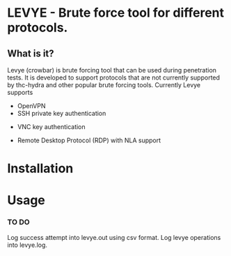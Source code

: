LEVYE - Brute force tool for different protocols. 
=====

What is it?
---
Levye (crowbar) is brute forcing tool that can be used during penetration tests. It is developed to support protocols that are not currently supported by thc-hydra and other popular brute forcing tools. 
Currently Levye supports
 - OpenVPN 
 - SSH private key authentication
 + VNC key authentication 
 * Remote Desktop Protocol (RDP) with NLA support

Installation
===


Usage
====

### TO DO 
Log success attempt into levye.out using csv format.
Log levye operations into levye.log. 
